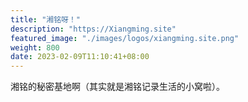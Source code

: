 ```yaml
---
title: "湘铭呀！"
description: "https://Xiangming.site"
featured_image: "./images/logos/xiangming.site.png"
weight: 800
date: 2023-02-09T11:10:41+08:00
---
```


湘铭的秘密基地啊（其实就是湘铭记录生活的小窝啦）。